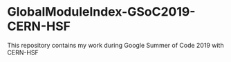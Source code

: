 # GlobalModuleIndex-GSoC2019-CERN-HSF
This repository contains my work during Google Summer of Code 2019 with CERN-HSF
